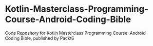 # Kotlin-Masterclass-Programming-Course-Android-Coding-Bible
Code Repository for Kotlin Masterclass Programming Course: Android Coding Bible, published by Packt6
